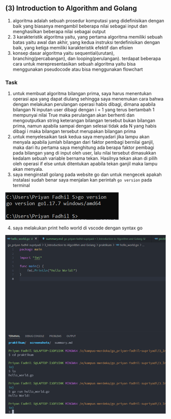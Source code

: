 ## (3) Introduction to Algorithm and Golang

1. algoritma adalah sebuah prosedur komputasi yang didefinisikan dengan baik yang biasanya mengambil
beberapa nilai sebagai input dan menghasilkan beberapa nilai sebagai output
2. 3 karakteristik algoritma yaitu, yang pertama algoritma memiliki sebuah batas yaitu awal dan akhir,
yang kedua instruksi terdefinisikan dengan baik, yang ketiga memiliki karakteristik efektif dan efisien
3. konsep dasar algoritma yaitu sequential(urutan), branching(percabangan), dan looping(perulangan).
terdapat beberapa cara untuk merepresentasikan sebuah algoritma yaitu bisa menggunakan pseudocode atau
bisa menggunakan flowchart

### Task

1. untuk membuat algoritma bilangan prima, saya harus menentukan operasi apa yang dapat diulang sehingga saya menemukan cara bahwa dengan melakukan perulangan operasi habis dibagi, dimana apabila bilangan N inputan user dibagi dengan i = 1 yang terus bertambah 1 mempunyai nilai True maka perulangan akan berhenti dan mengoutputkan string keterangan bilangan tersebut bukan bilangan prima, namun apabila sampai dengan selesai tidak ada N yang habis dibagi i maka bilangan tersebut merupakan bilangan prima
2.  untuk menyelesaikan task kedua saya menyadari jika lampu akan menyala apabila jumlah bilangan dari faktor pembagi bernilai ganjil, maka dari itu pertama saya menghitung ada berapa faktor pembagi pada bilangan yang di input oleh user, lalu nilai tersebut dimasukkan kedalam sebuah variable bernama tekan. Hasilnya tekan akan di pilih oleh operasi if else untuk ditentukan apabila tekan ganjil maka lampu akan menyala.
3. saya menginstall golang pada website go dan untuk mengecek apakah instalasi sudah benar saya menjalan kan perintah `go version` pada terminal
<img src="screenshots/ss instalasi golang.PNG">

4. saya melakukan print hello world di vscode dengan syntax go
<img src="screenshots/ss run hello world.PNG">